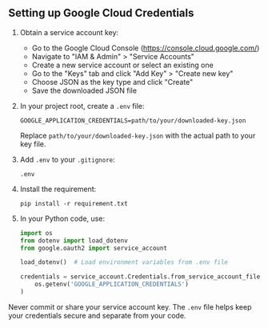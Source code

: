 ## Setting up Google Cloud Credentials

1. Obtain a service account key:
   - Go to the Google Cloud Console (https://console.cloud.google.com/)
   - Navigate to "IAM & Admin" > "Service Accounts"
   - Create a new service account or select an existing one
   - Go to the "Keys" tab and click "Add Key" > "Create new key"
   - Choose JSON as the key type and click "Create"
   - Save the downloaded JSON file

2. In your project root, create a `.env` file:
   ```
   GOOGLE_APPLICATION_CREDENTIALS=path/to/your/downloaded-key.json
   ```
   Replace `path/to/your/downloaded-key.json` with the actual path to your key file.

3. Add `.env` to your `.gitignore`:
   ```
   .env
   ```

4. Install the requirement:
   ```
   pip install -r requirement.txt
   ```

5. In your Python code, use:
   ```python
   import os
   from dotenv import load_dotenv
   from google.oauth2 import service_account

   load_dotenv()  # Load environment variables from .env file

   credentials = service_account.Credentials.from_service_account_file(
       os.getenv('GOOGLE_APPLICATION_CREDENTIALS')
   )
   ```

Never commit or share your service account key. The `.env` file helps keep your credentials secure and separate from your code.
